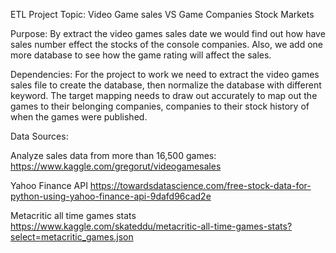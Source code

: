 ETL Project Topic: Video Game sales VS Game Companies Stock Markets

Purpose: By extract the video games sales date we would find out how have sales number effect the stocks of the console companies. Also, we add one more database to see how the game rating will affect the sales.

Dependencies: For the project to work we need to extract the video games sales file to create the database, then normalize the database with different keyword.  The target mapping needs to draw out accurately to map out the games to their belonging companies, companies to their stock history of when the games were published. 

Data Sources:  

Analyze sales data from more than 16,500 games:
https://www.kaggle.com/gregorut/videogamesales

Yahoo Finance API
https://towardsdatascience.com/free-stock-data-for-python-using-yahoo-finance-api-9dafd96cad2e

Metacritic all time games stats
https://www.kaggle.com/skateddu/metacritic-all-time-games-stats?select=metacritic_games.json
